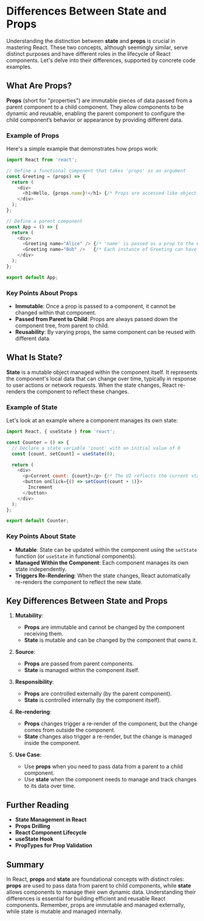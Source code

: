 # Differences Between State and Props

Understanding the distinction between **state** and **props** is crucial in mastering React. These two concepts, although seemingly similar, serve distinct purposes and have different roles in the lifecycle of React components. Let's delve into their differences, supported by concrete code examples.

## What Are Props?

**Props** (short for "properties") are immutable pieces of data passed from a parent component to a child component. They allow components to be dynamic and reusable, enabling the parent component to configure the child component’s behavior or appearance by providing different data.

### Example of Props

Here's a simple example that demonstrates how props work:

```javascript
import React from 'react';

// Define a functional component that takes 'props' as an argument
const Greeting = (props) => {
  return (
    <div>
      <h1>Hello, {props.name}!</h1> {/* Props are accessed like object properties */}
    </div>
  );
};

// Define a parent component
const App = () => {
  return (
    <div>
      <Greeting name="Alice" /> {/* 'name' is passed as a prop to the Greeting component */}
      <Greeting name="Bob" />   {/* Each instance of Greeting can have different props */}
    </div>
  );
};

export default App;
```

### Key Points About Props

- **Immutable**: Once a prop is passed to a component, it cannot be changed within that component.
- **Passed from Parent to Child**: Props are always passed down the component tree, from parent to child.
- **Reusability**: By varying props, the same component can be reused with different data.

## What Is State?

**State** is a mutable object managed within the component itself. It represents the component's local data that can change over time, typically in response to user actions or network requests. When the state changes, React re-renders the component to reflect these changes.

### Example of State

Let's look at an example where a component manages its own state:

```javascript
import React, { useState } from 'react';

const Counter = () => {
  // Declare a state variable 'count' with an initial value of 0
  const [count, setCount] = useState(0);

  return (
    <div>
      <p>Current count: {count}</p> {/* The UI reflects the current state */}
      <button onClick={() => setCount(count + 1)}>
        Increment
      </button>
    </div>
  );
};

export default Counter;
```

### Key Points About State

- **Mutable**: State can be updated within the component using the `setState` function (or `useState` in functional components).
- **Managed Within the Component**: Each component manages its own state independently.
- **Triggers Re-Rendering**: When the state changes, React automatically re-renders the component to reflect the new state.

## Key Differences Between State and Props

1. **Mutability**:
   - **Props** are immutable and cannot be changed by the component receiving them.
   - **State** is mutable and can be changed by the component that owns it.

2. **Source**:
   - **Props** are passed from parent components.
   - **State** is managed within the component itself.

3. **Responsibility**:
   - **Props** are controlled externally (by the parent component).
   - **State** is controlled internally (by the component itself).

4. **Re-rendering**:
   - **Props** changes trigger a re-render of the component, but the change comes from outside the component.
   - **State** changes also trigger a re-render, but the change is managed inside the component.

5. **Use Case**:
   - Use **props** when you need to pass data from a parent to a child component.
   - Use **state** when the component needs to manage and track changes to its data over time.

## Further Reading

- **State Management in React**
- **Props Drilling**
- **React Component Lifecycle**
- **useState Hook**
- **PropTypes for Prop Validation**

## Summary

In React, **props** and **state** are foundational concepts with distinct roles: **props** are used to pass data from parent to child components, while **state** allows components to manage their own dynamic data. Understanding their differences is essential for building efficient and reusable React components. Remember, props are immutable and managed externally, while state is mutable and managed internally.